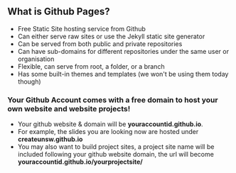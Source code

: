 ---
---

## What is Github Pages?

* Free Static Site hosting service from Github
* Can either serve raw sites or use the Jekyll static site generator
* Can be served from both public and private repositories 
* Can have sub-domains for different repositories under the same user or organisation
* Flexible, can serve from root, a folder, or a branch
* Has some built-in themes and templates (we won't be using them today though)

### Your Github Account comes with a free domain to host your own website and website projects!

* Your github website & domain will be **youraccountid.github.io**.
* For example, the slides you are looking now are hosted under **createunsw.github.io**
* You may also want to build project sites, a project site name will be included following your github website domain, the url will become **youraccountid.github.io/yourprojectsite/**
